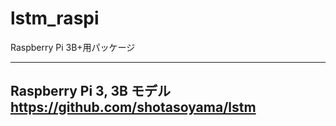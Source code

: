 # lstm_raspi

Raspberry Pi 3B+用パッケージ

-------------------------------------
Raspberry Pi 3, 3B  モデル
https://github.com/shotasoyama/lstm
-------------------------------------
